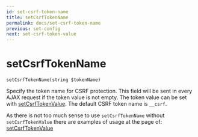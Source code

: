 ```yaml
---
id: set-csrf-token-name
title: setCsrfTokenName
permalink: docs/set-csrf-token-name
previous: set-config
next: set-csrf-token-value
---
```


# setCsrfTokenName


<pre><code class="php">setCsrfTokenName(string $tokenName)</code></pre>
Specify the token name for CSRF protection. This field will be sent in every AJAX request if the token value is not empty. The token value can be set with <a href="/enterprise/api-and-function-list/set-csrf-token-value">setCsrfTokenValue</a>. The default CSRF token name is <code>__csrf</code>.

As there is not too much sense to use <code>setCsrfTokenName</code> without <code>setCsrfTokenValue</code> there are examples of usage at the page of: <a href="/enterprise/api-and-function-list/set-csrf-token-value">setCsrfTokenValue</a>
